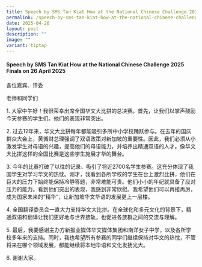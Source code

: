 ```yaml
---
title: Speech by SMS Tan Kiat How at the National Chinese Challenge 2025 Finals
permalink: /speech-by-sms-tan-kiat-how-at-the-national-chinese-challenge-2025-finals/
date: 2025-04-26
layout: post
description: ""
image: ""
variant: tiptap
---
```

<h4>Speech by SMS Tan Kiat How at the National Chinese Challenge 2025 Finals on 26 April 2025</h4>
<p>各位嘉宾、评委</p>
<p>老师和同学们</p>
<p>1. 大家中午好！我很荣幸出席全国华文大比拼的总决赛。首先，让我们以掌声鼓励今天参赛的学生们。他们的表现非常突出。</p>
<p>2. 过去12年来，华文大比拼每年都能吸引多所中小学校踊跃参与。在去年的国庆群众大会上，黄循财总理强调了双语政策对新加坡的重要性。因此，我们必须从小激发学生对母语的兴趣，提高他们的母语能力，并培养出精通双语的人才。像华文大比拼这样的全国比赛是这些学生施展才华的舞台。</p>
<p>3. 今年的比赛打破了以往的记录、吸引了将近2700名学生参赛。这充分体现了我国学生对学习华文的热忱。刚才，我看到各所学校的学生在台上激烈比拼，他们在巨大的压力下始终能保持冷静答题，非常难能可贵。他们小小的年纪就具备了应对压力的能力。看到他们突出的表现，我感到非常欣慰。我希望他们可以再接再厉，成为国家未来的“精华”，让新加坡华文华语的发展更上一层楼。</p>
<p>4. 全国翻译委员会一直大力支持华文大比拼。在全球化和多元文化的背景下，精通双语和翻译让我们更好地与世界接轨，也促进各族群之间的交流与理解。</p>
<p>5. 最后，我要感谢主办方新报业媒体华文媒体集团和南洋女子中学，以及各所学校多年来的支持。同时，我也希望所有参赛的同学们继续保持对华文的热忱，不管将来在哪个领域发展，都能继续将本地华语和文化发扬光大。</p>
<p>6. 谢谢大家。</p>